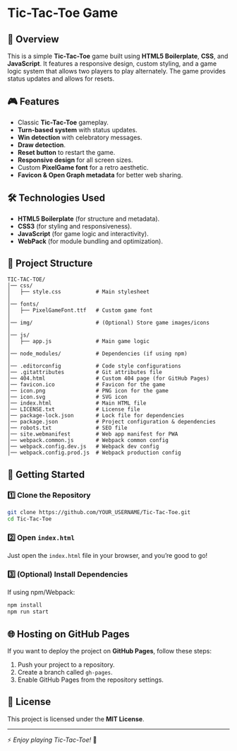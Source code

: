 # Tic-Tac-Toe Game

## 📌 Overview
This is a simple **Tic-Tac-Toe** game built using **HTML5 Boilerplate**, **CSS**, and **JavaScript**. It features a responsive design, custom styling, and a game logic system that allows two players to play alternately. The game provides status updates and allows for resets.

## 🎮 Features
- Classic **Tic-Tac-Toe** gameplay.
- **Turn-based system** with status updates.
- **Win detection** with celebratory messages.
- **Draw detection**.
- **Reset button** to restart the game.
- **Responsive design** for all screen sizes.
- Custom **PixelGame font** for a retro aesthetic.
- **Favicon & Open Graph metadata** for better web sharing.

## 🛠️ Technologies Used
- **HTML5 Boilerplate** (for structure and metadata).
- **CSS3** (for styling and responsiveness).
- **JavaScript** (for game logic and interactivity).
- **WebPack** (for module bundling and optimization).

## 📂 Project Structure
```
TIC-TAC-TOE/
│── css/
│   ├── style.css           # Main stylesheet
│
│── fonts/
│   ├── PixelGameFont.ttf   # Custom game font
│
│── img/                    # (Optional) Store game images/icons
│
│── js/
│   ├── app.js              # Main game logic
│
│── node_modules/           # Dependencies (if using npm)
│
│── .editorconfig           # Code style configurations
│── .gitattributes          # Git attributes file
│── 404.html                # Custom 404 page (for GitHub Pages)
│── favicon.ico             # Favicon for the game
│── icon.png                # PNG icon for the game
│── icon.svg                # SVG icon
│── index.html              # Main HTML file
│── LICENSE.txt             # License file
│── package-lock.json       # Lock file for dependencies
│── package.json            # Project configuration & dependencies
│── robots.txt              # SEO file
│── site.webmanifest        # Web app manifest for PWA
│── webpack.common.js       # Webpack common config
│── webpack.config.dev.js   # Webpack dev config
│── webpack.config.prod.js  # Webpack production config
```

## 🚀 Getting Started
### 1️⃣ Clone the Repository
```bash
git clone https://github.com/YOUR_USERNAME/Tic-Tac-Toe.git
cd Tic-Tac-Toe
```

### 2️⃣ Open `index.html`
Just open the `index.html` file in your browser, and you’re good to go!

### 3️⃣ (Optional) Install Dependencies
If using npm/Webpack:
```bash
npm install
npm run start
```

## 🌐 Hosting on GitHub Pages
If you want to deploy the project on **GitHub Pages**, follow these steps:
1. Push your project to a repository.
2. Create a branch called `gh-pages`.
3. Enable GitHub Pages from the repository settings.

## 📜 License
This project is licensed under the **MIT License**.

---

⚡ *Enjoy playing Tic-Tac-Toe!* 🎉


